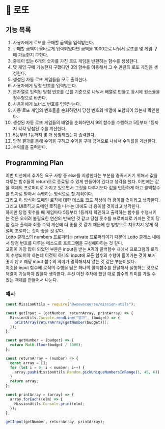 # 🎰 로또

## 기능 목록

1. 사용자에게 로또를 구매할 금액을 입력받는다.
2. 구매할 금액이 올바르게 입력되었다면 금액을 1000으로 나눠서 로또를 몇 게임 구매 가능한지 구한다.
3. 중복이 없는 6개의 숫자를 가진 로또 게임을 반환하는 함수를 생성한다.
4. 몇 게임 구매 가능한지 구했다면 3의 함수를 이용해서 그 수 만큼의 로또 게임을 생성한다.
5. 생성된 자동 로또 게임들을 모두 출력한다.
6. 사용자에게 당첨 번호를 입력받는다.
7. 문자열로 입력된 당첨 번호를 (,)를 기준으로 나눠서 배열로 만들고 동시에 원소들을 정수형으로 바꾼다.
8. 사용자에게 보너스 번호를 입력받는다.
9. 자동 로또 게임의 번호들을 순회하면서 당첨 번호의 배열에 포함되어 있는지 확인한다.
10. 생성된 자동 로또 게임들의 배열을 순회하면서 9의 함수를 수행하고 5등부터 1등까지 각각 당첨된 수를 계산한다.
11. 5등부터 1등까지 몇 개 당첨되었는지 출력한다.
12. 당첨 결과를 통해 수익을 구하고 수익을 구매 금액으로 나눠서 수익률을 계산한다.
13. 수익률을 출력한다.

## Programming Plan

이번 미션에서 추가된 요구 사항 중 else를 지양한다는 부분을 충족시키기 위해서 값을 다루는 함수들이 return으로 종료될 수 있게 만들어야 겠다고 생각을 했다.
이번에는 값을 객체의 프로퍼티로 가지고 있으면서 그것을 다루기보다 값을 반환하게 하고 콜백함수를 인자로 받아서 수행하는 방식으로 할 계획이다.  
그리고 이 방식이 도메인 로직에 대한 테스트 코드 작성에 더 용이할 것이라고 생각한다.  
그리고 UI로직과 도메인 로직을 나누는 데에도 더 용이할 것이라고 생각한다.  
하지만 당첨 횟수를 매 게임마다 5등부터 1등까지 확인하고 출력하는 함수를 수행시키는 것은 오히려 불필요한 연산의 반복인 것 같고 당첨 횟수를 프로퍼티로 가지는 것이 당첨 결과 출력과 최종 수익 계산에 더 좋을 것 같기 때문에 한 방향으로 치우치지 않게 적절히 조절하는 것이 좋을 것 같다.  
Lotto 클래스의 numbers 프로퍼티는 private 프로퍼티이기 때문에 Lotto 클래스 내에서 당첨 번호를 다루는 메소드로 프로그램을 구성해야하는 것 같다.  
고민이 가장 많이 되었던 부분은 input을 받는 API의 콜백함수 내에서 프로그램의 로직이 수행되어야 하는데 이것이 하나의 input에 모든 함수의 수행이 들어가는 것이 보기 좋지 않고 해당 input 함수의 의미가 명확해지지 않는 것 같은 부분이었다.  
이것을 input 함수에 로직의 수행을 담은 하나의 콜백함수를 전달해서 실행하는 것으로 해결이 가능하지 않을까 생각한다.
우선 이전 주차에 했던 대로 함수의 의미를 가질 수 있는 객체를 만들어서 나눈다.

### 예시

```javascript
const MissionUtils = require("@woowacourse/mission-utils");

const getInput = (getNumber, returnArray, printArray) => {
  MissionUtils.Console.readLine("얼마", (budget) => {
    printArray(returnArray(getNumber(budget)));
  });
};

const getNumber = (budget) => {
  return Math.floor(budget / 1000);
};

const returnArray = (number) => {
  const array = [];
  for (let i = 0; i < number; i++) {
    array.push(MissionUtils.Random.pickUniqueNumbersInRange(1, 45, 6));
  }
  return array;
};

const printArray = (array) => {
  array.forEach((elm) => {
    MissionUtils.Console.print(elm);
  });
};

getInput(getNumber, returnArray, printArray);
```
